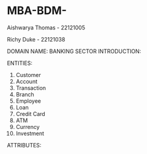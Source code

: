 # MBA-BDM-
Aishwarya Thomas - 22121005 

Richy Duke - 22121038

DOMAIN NAME: BANKING SECTOR 
INTRODUCTION:

ENTITIES:
1.	Customer
2.	Account
3.	Transaction
4.	Branch
5.	Employee
6.	Loan
7.	Credit Card
8.	ATM
9.	Currency
10.	Investment


ATTRIBUTES:
